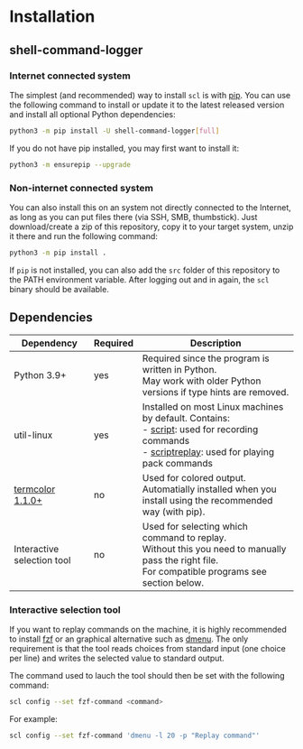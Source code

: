 # Installation

## shell-command-logger

### Internet connected system

The simplest (and recommended) way to install `scl` is with [pip](https://pypi.org/project/pip/).
You can use the following command to install or update it to the latest released version and install all optional Python dependencies:

```bash
python3 -m pip install -U shell-command-logger[full]
```

If you do not have pip installed, you may first want to install it:

```bash
python3 -m ensurepip --upgrade
```


### Non-internet connected system

You can also install this on an system not directly connected to the Internet, as long as you can put files there (via SSH, SMB, thumbstick).
Just download/create a zip of this repository, copy it to your target system, unzip it there and run the following command:

```bash
python3 -m pip install .
```

If `pip` is not installed, you can also add the `src` folder of this repository to the PATH environment variable.
After logging out and in again, the `scl` binary should be available.


## Dependencies

Dependency | Required | Description
---|---|---
Python 3.9+ | yes | Required since the program is written in Python.<br>May work with older Python versions if type hints are removed.
util-linux| yes | Installed on most Linux machines by default. Contains:<br> - [script](https://www.man7.org/linux/man-pages/man1/script.1.html): used for recording commands<br> - [scriptreplay](https://www.man7.org/linux/man-pages/man1/scriptreplay.1.html): used for playing pack commands
[termcolor 1.1.0+](https://pypi.org/project/termcolor/) | no | Used for colored output.<br>Automatially installed when you install using the recommended way (with pip).
Interactive selection tool | no| Used for selecting which command to replay.<br>Without this you need to manually pass the right file.<br>For compatible programs see section below.

### Interactive selection tool

If you want to replay commands on the machine, it is highly recommended to install [fzf](https://github.com/junegunn/fzf) or an graphical alternative such as [dmenu](https://tools.suckless.org/dmenu/). 
The only requirement is that the tool reads choices from standard input (one choice per line) and writes the selected value to standard output.

The command used to lauch the tool should then be set with the following command:
```bash
scl config --set fzf-command <command>
```

For example:
```bash
scl config --set fzf-command 'dmenu -l 20 -p "Replay command"'
```

